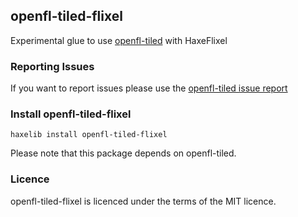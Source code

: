## openfl-tiled-flixel

Experimental glue to use [openfl-tiled](https://github.com/kasoki/openfl-tiled) with HaxeFlixel

### Reporting Issues

If you want to report issues please use the [openfl-tiled issue report](https://github.com/kasoki/openfl-tiled/issues)

### Install openfl-tiled-flixel

	haxelib install openfl-tiled-flixel
	
Please note that this package depends on openfl-tiled.

### Licence

openfl-tiled-flixel is licenced under the terms of the MIT licence.